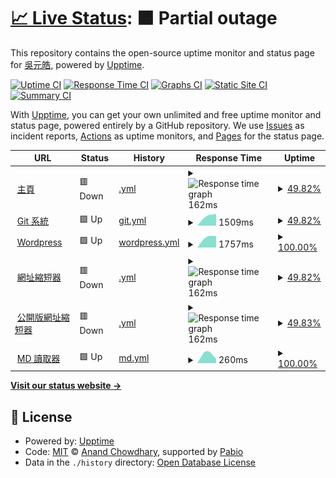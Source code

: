 # [📈 Live Status](https://status.yuanhau.com): <!--live status--> **🟧 Partial outage**

This repository contains the open-source uptime monitor and status page for [吳元皓](https://hwtw.cc), powered by [Upptime](https://github.com/upptime/upptime).

[![Uptime CI](https://github.com/hpware/upptime/workflows/Uptime%20CI/badge.svg)](https://github.com/hpware/upptime/actions?query=workflow%3A%22Uptime+CI%22)
[![Response Time CI](https://github.com/hpware/upptime/workflows/Response%20Time%20CI/badge.svg)](https://github.com/hpware/upptime/actions?query=workflow%3A%22Response+Time+CI%22)
[![Graphs CI](https://github.com/hpware/upptime/workflows/Graphs%20CI/badge.svg)](https://github.com/hpware/upptime/actions?query=workflow%3A%22Graphs+CI%22)
[![Static Site CI](https://github.com/hpware/upptime/workflows/Static%20Site%20CI/badge.svg)](https://github.com/hpware/upptime/actions?query=workflow%3A%22Static+Site+CI%22)
[![Summary CI](https://github.com/hpware/upptime/workflows/Summary%20CI/badge.svg)](https://github.com/hpware/upptime/actions?query=workflow%3A%22Summary+CI%22)

With [Upptime](https://upptime.js.org), you can get your own unlimited and free uptime monitor and status page, powered entirely by a GitHub repository. We use [Issues](https://github.com/hpware/upptime/issues) as incident reports, [Actions](https://github.com/hpware/upptime/actions) as uptime monitors, and [Pages](https://status.yuanhau.com) for the status page.

<!--start: status pages-->
<!-- This summary is generated by Upptime (https://github.com/upptime/upptime) -->
<!-- Do not edit this manually, your changes will be overwritten -->
<!-- prettier-ignore -->
| URL | Status | History | Response Time | Uptime |
| --- | ------ | ------- | ------------- | ------ |
| <img alt="" src="https://icons.duckduckgo.com/ip3/yuanhau.com.ico" height="13"> [主頁](https://yuanhau.com) | 🟥 Down | [.yml](https://github.com/hpware/upptime/commits/HEAD/history/.yml) | <details><summary><img alt="Response time graph" src="./graphs//response-time-week.png" height="20"> 162ms</summary><br><a href="https://status.yuanhau.com/history/"><img alt="Response time 1075" src="https://img.shields.io/endpoint?url=https%3A%2F%2Fraw.githubusercontent.com%2Fhpware%2Fupptime%2FHEAD%2Fapi%2F%2Fresponse-time.json"></a><br><a href="https://status.yuanhau.com/history/"><img alt="24-hour response time 159" src="https://img.shields.io/endpoint?url=https%3A%2F%2Fraw.githubusercontent.com%2Fhpware%2Fupptime%2FHEAD%2Fapi%2F%2Fresponse-time-day.json"></a><br><a href="https://status.yuanhau.com/history/"><img alt="7-day response time 162" src="https://img.shields.io/endpoint?url=https%3A%2F%2Fraw.githubusercontent.com%2Fhpware%2Fupptime%2FHEAD%2Fapi%2F%2Fresponse-time-week.json"></a><br><a href="https://status.yuanhau.com/history/"><img alt="30-day response time 161" src="https://img.shields.io/endpoint?url=https%3A%2F%2Fraw.githubusercontent.com%2Fhpware%2Fupptime%2FHEAD%2Fapi%2F%2Fresponse-time-month.json"></a><br><a href="https://status.yuanhau.com/history/"><img alt="1-year response time 1075" src="https://img.shields.io/endpoint?url=https%3A%2F%2Fraw.githubusercontent.com%2Fhpware%2Fupptime%2FHEAD%2Fapi%2F%2Fresponse-time-year.json"></a></details> | <details><summary><a href="https://status.yuanhau.com/history/">49.82%</a></summary><a href="https://status.yuanhau.com/history/"><img alt="All-time uptime 58.45%" src="https://img.shields.io/endpoint?url=https%3A%2F%2Fraw.githubusercontent.com%2Fhpware%2Fupptime%2FHEAD%2Fapi%2F%2Fuptime.json"></a><br><a href="https://status.yuanhau.com/history/"><img alt="24-hour uptime 100.00%" src="https://img.shields.io/endpoint?url=https%3A%2F%2Fraw.githubusercontent.com%2Fhpware%2Fupptime%2FHEAD%2Fapi%2F%2Fuptime-day.json"></a><br><a href="https://status.yuanhau.com/history/"><img alt="7-day uptime 49.82%" src="https://img.shields.io/endpoint?url=https%3A%2F%2Fraw.githubusercontent.com%2Fhpware%2Fupptime%2FHEAD%2Fapi%2F%2Fuptime-week.json"></a><br><a href="https://status.yuanhau.com/history/"><img alt="30-day uptime 9.56%" src="https://img.shields.io/endpoint?url=https%3A%2F%2Fraw.githubusercontent.com%2Fhpware%2Fupptime%2FHEAD%2Fapi%2F%2Fuptime-month.json"></a><br><a href="https://status.yuanhau.com/history/"><img alt="1-year uptime 58.45%" src="https://img.shields.io/endpoint?url=https%3A%2F%2Fraw.githubusercontent.com%2Fhpware%2Fupptime%2FHEAD%2Fapi%2F%2Fuptime-year.json"></a></details>
| <img alt="" src="https://icons.duckduckgo.com/ip3/git.yuanhau.com.ico" height="13"> [Git 系統](https://git.yuanhau.com) | 🟩 Up | [git.yml](https://github.com/hpware/upptime/commits/HEAD/history/git.yml) | <details><summary><img alt="Response time graph" src="./graphs/git/response-time-week.png" height="20"> 1509ms</summary><br><a href="https://status.yuanhau.com/history/git"><img alt="Response time 1154" src="https://img.shields.io/endpoint?url=https%3A%2F%2Fraw.githubusercontent.com%2Fhpware%2Fupptime%2FHEAD%2Fapi%2Fgit%2Fresponse-time.json"></a><br><a href="https://status.yuanhau.com/history/git"><img alt="24-hour response time 1667" src="https://img.shields.io/endpoint?url=https%3A%2F%2Fraw.githubusercontent.com%2Fhpware%2Fupptime%2FHEAD%2Fapi%2Fgit%2Fresponse-time-day.json"></a><br><a href="https://status.yuanhau.com/history/git"><img alt="7-day response time 1509" src="https://img.shields.io/endpoint?url=https%3A%2F%2Fraw.githubusercontent.com%2Fhpware%2Fupptime%2FHEAD%2Fapi%2Fgit%2Fresponse-time-week.json"></a><br><a href="https://status.yuanhau.com/history/git"><img alt="30-day response time 1509" src="https://img.shields.io/endpoint?url=https%3A%2F%2Fraw.githubusercontent.com%2Fhpware%2Fupptime%2FHEAD%2Fapi%2Fgit%2Fresponse-time-month.json"></a><br><a href="https://status.yuanhau.com/history/git"><img alt="1-year response time 1154" src="https://img.shields.io/endpoint?url=https%3A%2F%2Fraw.githubusercontent.com%2Fhpware%2Fupptime%2FHEAD%2Fapi%2Fgit%2Fresponse-time-year.json"></a></details> | <details><summary><a href="https://status.yuanhau.com/history/git">49.82%</a></summary><a href="https://status.yuanhau.com/history/git"><img alt="All-time uptime 58.45%" src="https://img.shields.io/endpoint?url=https%3A%2F%2Fraw.githubusercontent.com%2Fhpware%2Fupptime%2FHEAD%2Fapi%2Fgit%2Fuptime.json"></a><br><a href="https://status.yuanhau.com/history/git"><img alt="24-hour uptime 100.00%" src="https://img.shields.io/endpoint?url=https%3A%2F%2Fraw.githubusercontent.com%2Fhpware%2Fupptime%2FHEAD%2Fapi%2Fgit%2Fuptime-day.json"></a><br><a href="https://status.yuanhau.com/history/git"><img alt="7-day uptime 49.82%" src="https://img.shields.io/endpoint?url=https%3A%2F%2Fraw.githubusercontent.com%2Fhpware%2Fupptime%2FHEAD%2Fapi%2Fgit%2Fuptime-week.json"></a><br><a href="https://status.yuanhau.com/history/git"><img alt="30-day uptime 9.56%" src="https://img.shields.io/endpoint?url=https%3A%2F%2Fraw.githubusercontent.com%2Fhpware%2Fupptime%2FHEAD%2Fapi%2Fgit%2Fuptime-month.json"></a><br><a href="https://status.yuanhau.com/history/git"><img alt="1-year uptime 58.45%" src="https://img.shields.io/endpoint?url=https%3A%2F%2Fraw.githubusercontent.com%2Fhpware%2Fupptime%2FHEAD%2Fapi%2Fgit%2Fuptime-year.json"></a></details>
| <img alt="" src="https://icons.duckduckgo.com/ip3/wp.yuanhau.com.ico" height="13"> [Wordpress](https://wp.yuanhau.com) | 🟩 Up | [wordpress.yml](https://github.com/hpware/upptime/commits/HEAD/history/wordpress.yml) | <details><summary><img alt="Response time graph" src="./graphs/wordpress/response-time-week.png" height="20"> 1757ms</summary><br><a href="https://status.yuanhau.com/history/wordpress"><img alt="Response time 1757" src="https://img.shields.io/endpoint?url=https%3A%2F%2Fraw.githubusercontent.com%2Fhpware%2Fupptime%2FHEAD%2Fapi%2Fwordpress%2Fresponse-time.json"></a><br><a href="https://status.yuanhau.com/history/wordpress"><img alt="24-hour response time 1825" src="https://img.shields.io/endpoint?url=https%3A%2F%2Fraw.githubusercontent.com%2Fhpware%2Fupptime%2FHEAD%2Fapi%2Fwordpress%2Fresponse-time-day.json"></a><br><a href="https://status.yuanhau.com/history/wordpress"><img alt="7-day response time 1757" src="https://img.shields.io/endpoint?url=https%3A%2F%2Fraw.githubusercontent.com%2Fhpware%2Fupptime%2FHEAD%2Fapi%2Fwordpress%2Fresponse-time-week.json"></a><br><a href="https://status.yuanhau.com/history/wordpress"><img alt="30-day response time 1757" src="https://img.shields.io/endpoint?url=https%3A%2F%2Fraw.githubusercontent.com%2Fhpware%2Fupptime%2FHEAD%2Fapi%2Fwordpress%2Fresponse-time-month.json"></a><br><a href="https://status.yuanhau.com/history/wordpress"><img alt="1-year response time 1757" src="https://img.shields.io/endpoint?url=https%3A%2F%2Fraw.githubusercontent.com%2Fhpware%2Fupptime%2FHEAD%2Fapi%2Fwordpress%2Fresponse-time-year.json"></a></details> | <details><summary><a href="https://status.yuanhau.com/history/wordpress">100.00%</a></summary><a href="https://status.yuanhau.com/history/wordpress"><img alt="All-time uptime 100.00%" src="https://img.shields.io/endpoint?url=https%3A%2F%2Fraw.githubusercontent.com%2Fhpware%2Fupptime%2FHEAD%2Fapi%2Fwordpress%2Fuptime.json"></a><br><a href="https://status.yuanhau.com/history/wordpress"><img alt="24-hour uptime 100.00%" src="https://img.shields.io/endpoint?url=https%3A%2F%2Fraw.githubusercontent.com%2Fhpware%2Fupptime%2FHEAD%2Fapi%2Fwordpress%2Fuptime-day.json"></a><br><a href="https://status.yuanhau.com/history/wordpress"><img alt="7-day uptime 100.00%" src="https://img.shields.io/endpoint?url=https%3A%2F%2Fraw.githubusercontent.com%2Fhpware%2Fupptime%2FHEAD%2Fapi%2Fwordpress%2Fuptime-week.json"></a><br><a href="https://status.yuanhau.com/history/wordpress"><img alt="30-day uptime 100.00%" src="https://img.shields.io/endpoint?url=https%3A%2F%2Fraw.githubusercontent.com%2Fhpware%2Fupptime%2FHEAD%2Fapi%2Fwordpress%2Fuptime-month.json"></a><br><a href="https://status.yuanhau.com/history/wordpress"><img alt="1-year uptime 100.00%" src="https://img.shields.io/endpoint?url=https%3A%2F%2Fraw.githubusercontent.com%2Fhpware%2Fupptime%2FHEAD%2Fapi%2Fwordpress%2Fuptime-year.json"></a></details>
| <img alt="" src="https://icons.duckduckgo.com/ip3/yhw.tw.ico" height="13"> [網址縮短器](https://yhw.tw) | 🟥 Down | [.yml](https://github.com/hpware/upptime/commits/HEAD/history/.yml) | <details><summary><img alt="Response time graph" src="./graphs//response-time-week.png" height="20"> 162ms</summary><br><a href="https://status.yuanhau.com/history/"><img alt="Response time 1075" src="https://img.shields.io/endpoint?url=https%3A%2F%2Fraw.githubusercontent.com%2Fhpware%2Fupptime%2FHEAD%2Fapi%2F%2Fresponse-time.json"></a><br><a href="https://status.yuanhau.com/history/"><img alt="24-hour response time 159" src="https://img.shields.io/endpoint?url=https%3A%2F%2Fraw.githubusercontent.com%2Fhpware%2Fupptime%2FHEAD%2Fapi%2F%2Fresponse-time-day.json"></a><br><a href="https://status.yuanhau.com/history/"><img alt="7-day response time 162" src="https://img.shields.io/endpoint?url=https%3A%2F%2Fraw.githubusercontent.com%2Fhpware%2Fupptime%2FHEAD%2Fapi%2F%2Fresponse-time-week.json"></a><br><a href="https://status.yuanhau.com/history/"><img alt="30-day response time 161" src="https://img.shields.io/endpoint?url=https%3A%2F%2Fraw.githubusercontent.com%2Fhpware%2Fupptime%2FHEAD%2Fapi%2F%2Fresponse-time-month.json"></a><br><a href="https://status.yuanhau.com/history/"><img alt="1-year response time 1075" src="https://img.shields.io/endpoint?url=https%3A%2F%2Fraw.githubusercontent.com%2Fhpware%2Fupptime%2FHEAD%2Fapi%2F%2Fresponse-time-year.json"></a></details> | <details><summary><a href="https://status.yuanhau.com/history/">49.82%</a></summary><a href="https://status.yuanhau.com/history/"><img alt="All-time uptime 58.45%" src="https://img.shields.io/endpoint?url=https%3A%2F%2Fraw.githubusercontent.com%2Fhpware%2Fupptime%2FHEAD%2Fapi%2F%2Fuptime.json"></a><br><a href="https://status.yuanhau.com/history/"><img alt="24-hour uptime 100.00%" src="https://img.shields.io/endpoint?url=https%3A%2F%2Fraw.githubusercontent.com%2Fhpware%2Fupptime%2FHEAD%2Fapi%2F%2Fuptime-day.json"></a><br><a href="https://status.yuanhau.com/history/"><img alt="7-day uptime 49.82%" src="https://img.shields.io/endpoint?url=https%3A%2F%2Fraw.githubusercontent.com%2Fhpware%2Fupptime%2FHEAD%2Fapi%2F%2Fuptime-week.json"></a><br><a href="https://status.yuanhau.com/history/"><img alt="30-day uptime 9.56%" src="https://img.shields.io/endpoint?url=https%3A%2F%2Fraw.githubusercontent.com%2Fhpware%2Fupptime%2FHEAD%2Fapi%2F%2Fuptime-month.json"></a><br><a href="https://status.yuanhau.com/history/"><img alt="1-year uptime 58.45%" src="https://img.shields.io/endpoint?url=https%3A%2F%2Fraw.githubusercontent.com%2Fhpware%2Fupptime%2FHEAD%2Fapi%2F%2Fuptime-year.json"></a></details>
| <img alt="" src="https://icons.duckduckgo.com/ip3/pl.yhw.tw.ico" height="13"> [公開版網址縮短器](https://pl.yhw.tw) | 🟥 Down | [.yml](https://github.com/hpware/upptime/commits/HEAD/history/.yml) | <details><summary><img alt="Response time graph" src="./graphs//response-time-week.png" height="20"> 162ms</summary><br><a href="https://status.yuanhau.com/history/"><img alt="Response time 1075" src="https://img.shields.io/endpoint?url=https%3A%2F%2Fraw.githubusercontent.com%2Fhpware%2Fupptime%2FHEAD%2Fapi%2F%2Fresponse-time.json"></a><br><a href="https://status.yuanhau.com/history/"><img alt="24-hour response time 159" src="https://img.shields.io/endpoint?url=https%3A%2F%2Fraw.githubusercontent.com%2Fhpware%2Fupptime%2FHEAD%2Fapi%2F%2Fresponse-time-day.json"></a><br><a href="https://status.yuanhau.com/history/"><img alt="7-day response time 162" src="https://img.shields.io/endpoint?url=https%3A%2F%2Fraw.githubusercontent.com%2Fhpware%2Fupptime%2FHEAD%2Fapi%2F%2Fresponse-time-week.json"></a><br><a href="https://status.yuanhau.com/history/"><img alt="30-day response time 161" src="https://img.shields.io/endpoint?url=https%3A%2F%2Fraw.githubusercontent.com%2Fhpware%2Fupptime%2FHEAD%2Fapi%2F%2Fresponse-time-month.json"></a><br><a href="https://status.yuanhau.com/history/"><img alt="1-year response time 1075" src="https://img.shields.io/endpoint?url=https%3A%2F%2Fraw.githubusercontent.com%2Fhpware%2Fupptime%2FHEAD%2Fapi%2F%2Fresponse-time-year.json"></a></details> | <details><summary><a href="https://status.yuanhau.com/history/">49.83%</a></summary><a href="https://status.yuanhau.com/history/"><img alt="All-time uptime 58.45%" src="https://img.shields.io/endpoint?url=https%3A%2F%2Fraw.githubusercontent.com%2Fhpware%2Fupptime%2FHEAD%2Fapi%2F%2Fuptime.json"></a><br><a href="https://status.yuanhau.com/history/"><img alt="24-hour uptime 100.00%" src="https://img.shields.io/endpoint?url=https%3A%2F%2Fraw.githubusercontent.com%2Fhpware%2Fupptime%2FHEAD%2Fapi%2F%2Fuptime-day.json"></a><br><a href="https://status.yuanhau.com/history/"><img alt="7-day uptime 49.83%" src="https://img.shields.io/endpoint?url=https%3A%2F%2Fraw.githubusercontent.com%2Fhpware%2Fupptime%2FHEAD%2Fapi%2F%2Fuptime-week.json"></a><br><a href="https://status.yuanhau.com/history/"><img alt="30-day uptime 9.56%" src="https://img.shields.io/endpoint?url=https%3A%2F%2Fraw.githubusercontent.com%2Fhpware%2Fupptime%2FHEAD%2Fapi%2F%2Fuptime-month.json"></a><br><a href="https://status.yuanhau.com/history/"><img alt="1-year uptime 58.45%" src="https://img.shields.io/endpoint?url=https%3A%2F%2Fraw.githubusercontent.com%2Fhpware%2Fupptime%2FHEAD%2Fapi%2F%2Fuptime-year.json"></a></details>
| <img alt="" src="https://icons.duckduckgo.com/ip3/md.yhw.tw.ico" height="13"> [MD 讀取器](https://md.yhw.tw) | 🟩 Up | [md.yml](https://github.com/hpware/upptime/commits/HEAD/history/md.yml) | <details><summary><img alt="Response time graph" src="./graphs/md/response-time-week.png" height="20"> 260ms</summary><br><a href="https://status.yuanhau.com/history/md"><img alt="Response time 260" src="https://img.shields.io/endpoint?url=https%3A%2F%2Fraw.githubusercontent.com%2Fhpware%2Fupptime%2FHEAD%2Fapi%2Fmd%2Fresponse-time.json"></a><br><a href="https://status.yuanhau.com/history/md"><img alt="24-hour response time 136" src="https://img.shields.io/endpoint?url=https%3A%2F%2Fraw.githubusercontent.com%2Fhpware%2Fupptime%2FHEAD%2Fapi%2Fmd%2Fresponse-time-day.json"></a><br><a href="https://status.yuanhau.com/history/md"><img alt="7-day response time 260" src="https://img.shields.io/endpoint?url=https%3A%2F%2Fraw.githubusercontent.com%2Fhpware%2Fupptime%2FHEAD%2Fapi%2Fmd%2Fresponse-time-week.json"></a><br><a href="https://status.yuanhau.com/history/md"><img alt="30-day response time 260" src="https://img.shields.io/endpoint?url=https%3A%2F%2Fraw.githubusercontent.com%2Fhpware%2Fupptime%2FHEAD%2Fapi%2Fmd%2Fresponse-time-month.json"></a><br><a href="https://status.yuanhau.com/history/md"><img alt="1-year response time 260" src="https://img.shields.io/endpoint?url=https%3A%2F%2Fraw.githubusercontent.com%2Fhpware%2Fupptime%2FHEAD%2Fapi%2Fmd%2Fresponse-time-year.json"></a></details> | <details><summary><a href="https://status.yuanhau.com/history/md">100.00%</a></summary><a href="https://status.yuanhau.com/history/md"><img alt="All-time uptime 100.00%" src="https://img.shields.io/endpoint?url=https%3A%2F%2Fraw.githubusercontent.com%2Fhpware%2Fupptime%2FHEAD%2Fapi%2Fmd%2Fuptime.json"></a><br><a href="https://status.yuanhau.com/history/md"><img alt="24-hour uptime 100.00%" src="https://img.shields.io/endpoint?url=https%3A%2F%2Fraw.githubusercontent.com%2Fhpware%2Fupptime%2FHEAD%2Fapi%2Fmd%2Fuptime-day.json"></a><br><a href="https://status.yuanhau.com/history/md"><img alt="7-day uptime 100.00%" src="https://img.shields.io/endpoint?url=https%3A%2F%2Fraw.githubusercontent.com%2Fhpware%2Fupptime%2FHEAD%2Fapi%2Fmd%2Fuptime-week.json"></a><br><a href="https://status.yuanhau.com/history/md"><img alt="30-day uptime 100.00%" src="https://img.shields.io/endpoint?url=https%3A%2F%2Fraw.githubusercontent.com%2Fhpware%2Fupptime%2FHEAD%2Fapi%2Fmd%2Fuptime-month.json"></a><br><a href="https://status.yuanhau.com/history/md"><img alt="1-year uptime 100.00%" src="https://img.shields.io/endpoint?url=https%3A%2F%2Fraw.githubusercontent.com%2Fhpware%2Fupptime%2FHEAD%2Fapi%2Fmd%2Fuptime-year.json"></a></details>

<!--end: status pages-->

[**Visit our status website →**](https://status.yuanhau.com)

## 📄 License

- Powered by: [Upptime](https://github.com/upptime/upptime)
- Code: [MIT](./LICENSE) © [Anand Chowdhary](https://anandchowdhary.com), supported by [Pabio](https://pabio.com)
- Data in the `./history` directory: [Open Database License](https://opendatacommons.org/licenses/odbl/1-0/)

